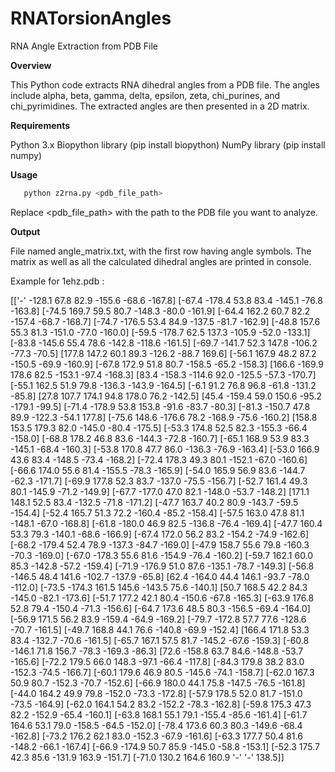 # RNATorsionAngles

RNA Angle Extraction from PDB File

**Overview**

This Python code extracts RNA dihedral angles from a PDB file. The angles include alpha, beta, gamma, delta, epsilon, zeta, chi_purines, and chi_pyrimidines. The extracted angles are then presented in a 2D matrix.

**Requirements**

Python 3.x
Biopython library (pip install biopython)
NumPy library (pip install numpy)

**Usage**

 ```bash
    python z2rna.py <pdb_file_path>
```
Replace <pdb_file_path> with the path to the PDB file you want to analyze.


**Output**

File named angle_matrix.txt, with the first row having angle symbols. The matrix as well as all the calculated dihedral angles are printed in console.

Example for 1ehz.pdb :



[['-' -128.1 67.8 82.9 -155.6 -68.6 -167.8]
 [-67.4 -178.4 53.8 83.4 -145.1 -76.8 -163.8]
 [-74.5 169.7 59.5 80.7 -148.3 -80.0 -161.9]
 [-64.4 162.2 60.7 82.2 -157.4 -68.7 -168.7]
 [-74.7 -176.5 53.4 84.9 -137.5 -81.7 -162.9]
 [-48.8 157.6 55.3 81.3 -151.0 -77.0 -160.0]
 [-59.5 -178.7 62.5 137.3 -105.9 -52.0 -133.1]
 [-83.8 -145.6 55.4 78.6 -142.8 -118.6 -161.5]
 [-69.7 -141.7 52.3 147.8 -106.2 -77.3 -70.5]
 [177.8 147.2 60.1 89.3 -126.2 -88.7 169.6]
 [-56.1 167.9 48.2 87.2 -150.5 -69.9 -160.9]
 [-67.8 172.9 51.8 80.7 -158.5 -65.2 -158.3]
 [166.6 -169.9 178.6 82.5 -153.1 -97.4 -168.3]
 [83.4 -158.3 -114.6 92.0 -125.5 -57.3 -170.7]
 [-55.1 162.5 51.9 79.8 -136.3 -143.9 -164.5]
 [-6.1 91.2 76.8 96.8 -61.8 -131.2 -85.8]
 [27.8 107.7 174.1 94.8 178.0 76.2 -142.5]
 [45.4 -159.4 59.0 150.6 -95.2 -179.1 -99.5]
 [-71.4 -178.9 53.8 153.8 -91.6 -83.7 -80.3]
 [-81.3 -150.7 47.8 89.9 -122.3 -54.1 177.8]
 [-75.6 148.6 -176.6 78.2 -168.9 -75.6 -160.2]
 [158.8 153.5 179.3 82.0 -145.0 -80.4 -175.5]
 [-53.3 174.8 52.5 82.3 -155.3 -66.4 -158.0]
 [-68.8 178.2 46.8 83.6 -144.3 -72.8 -160.7]
 [-65.1 168.9 53.9 83.3 -145.1 -68.4 -160.3]
 [-53.8 170.8 47.7 86.0 -136.3 -76.9 -163.4]
 [-53.0 166.9 43.6 83.4 -148.5 -73.4 -168.2]
 [-72.4 178.3 49.3 80.1 -152.1 -67.0 -160.6]
 [-66.6 174.0 55.6 81.4 -155.5 -78.3 -165.9]
 [-54.0 165.9 56.9 83.6 -144.7 -62.3 -171.7]
 [-69.9 177.8 52.3 83.7 -137.0 -75.5 -156.7]
 [-52.7 161.4 49.3 80.1 -145.9 -71.2 -149.9]
 [-67.7 -177.0 47.0 82.1 -148.0 -53.7 -148.2]
 [171.1 148.1 52.5 83.4 -132.5 -71.8 -171.2]
 [-47.7 163.7 40.2 80.9 -143.7 -59.5 -154.4]
 [-52.4 165.7 51.3 72.2 -160.4 -85.2 -158.4]
 [-57.5 163.0 47.8 81.1 -148.1 -67.0 -168.8]
 [-61.8 -180.0 46.9 82.5 -136.8 -76.4 -169.4]
 [-47.7 160.4 53.3 79.3 -140.1 -68.6 -166.9]
 [-67.4 172.0 56.2 83.2 -154.2 -74.9 -162.6]
 [-68.2 -179.4 52.4 78.9 -137.3 -84.7 -169.0]
 [-47.9 158.7 55.6 79.8 -160.3 -70.3 -169.0]
 [-67.0 -178.3 55.6 81.6 -154.9 -76.4 -160.2]
 [-59.7 162.1 60.0 85.3 -142.8 -57.2 -159.4]
 [-71.9 -176.9 51.0 87.6 -135.1 -78.7 -149.3]
 [-56.8 -146.5 48.4 141.6 -102.7 -137.9 -65.8]
 [62.4 -164.0 44.4 146.1 -93.7 -78.0 -112.0]
 [-73.5 -174.3 161.5 145.6 -143.5 75.6 -140.1]
 [50.7 168.5 42.2 84.3 -145.0 -82.1 -173.6]
 [-51.7 177.2 42.1 80.4 -150.6 -67.8 -165.3]
 [-63.9 176.8 52.8 79.4 -150.4 -71.3 -156.6]
 [-64.7 173.6 48.5 80.3 -156.5 -69.4 -164.0]
 [-56.9 171.5 56.2 83.9 -159.4 -64.9 -169.2]
 [-79.7 -172.8 57.7 77.6 -128.6 -70.7 -161.5]
 [-49.7 168.8 44.1 76.6 -140.8 -69.9 -152.4]
 [166.4 171.8 53.3 83.4 -132.7 -70.6 -161.5]
 [-65.7 167.1 57.5 81.7 -145.2 -67.6 -159.3]
 [-60.8 -146.1 71.8 156.7 -78.3 -169.3 -86.3]
 [72.6 -158.8 63.7 84.6 -148.8 -53.7 -165.6]
 [-72.2 179.5 66.0 148.3 -97.1 -66.4 -117.8]
 [-84.3 179.8 38.2 83.0 -152.3 -74.5 -166.7]
 [-60.1 179.6 46.9 80.5 -145.6 -74.1 -158.7]
 [-62.0 167.3 50.9 80.7 -152.3 -70.7 -152.6]
 [-66.9 180.0 44.1 75.8 -147.5 -76.5 -161.8]
 [-44.0 164.2 49.9 79.8 -152.0 -73.3 -172.8]
 [-57.9 178.5 52.0 81.7 -151.0 -73.5 -164.9]
 [-62.0 164.1 54.2 83.2 -152.2 -78.3 -162.8]
 [-59.8 175.3 47.3 82.2 -152.9 -65.4 -160.1]
 [-63.8 168.1 55.1 79.1 -155.4 -85.6 -161.4]
 [-61.7 164.6 53.1 79.0 -158.5 -64.5 -152.0]
 [-78.4 173.6 60.3 80.3 -149.6 -68.4 -162.8]
 [-73.2 176.2 62.1 83.0 -152.3 -67.9 -161.6]
 [-63.3 177.7 50.4 81.6 -148.2 -66.1 -167.4]
 [-66.9 -174.9 50.7 85.9 -145.0 -58.8 -153.1]
 [-52.3 175.7 42.3 85.6 -131.9 163.9 -151.7]
 [-71.0 130.2 164.6 160.9 '-' '-' 138.5]]
